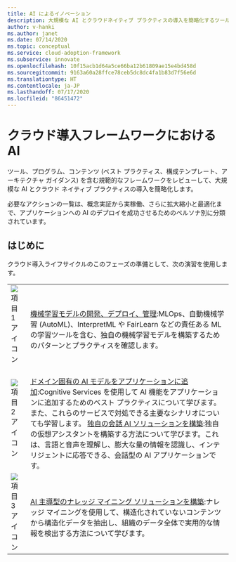 ```yaml
---
title: AI によるイノベーション
description: 大規模な AI とクラウドネイティブ プラクティスの導入を簡略化するツール、プログラム、コンテンツ (ベスト プラクティス、構成テンプレート、アーキテクチャ ガイダンス)。
author: v-hanki
ms.author: janet
ms.date: 07/14/2020
ms.topic: conceptual
ms.service: cloud-adoption-framework
ms.subservice: innovate
ms.openlocfilehash: 10f15acb1d64a5ce66ba12b61809ae15e4bd458d
ms.sourcegitcommit: 9163a60a28ffce78ceb5dc8dc4fa1b83d7f56e6d
ms.translationtype: HT
ms.contentlocale: ja-JP
ms.lasthandoff: 07/17/2020
ms.locfileid: "86451472"
---
```

<!-- docsTest:ignore InterpretML FairLearn -->

# <a name="ai-in-the-cloud-adoption-framework"></a>クラウド導入フレームワークにおける AI

ツール、プログラム、コンテンツ (ベスト プラクティス、構成テンプレート、アーキテクチャ ガイダンス) を含む規範的なフレームワークをレビューして、大規模な AI とクラウド ネイティブ プラクティスの導入を簡略化します。

必要なアクションの一覧は、概念実証から実稼働、さらに拡大縮小と最適化まで、アプリケーションへの AI のデプロイを成功させるためのペルソナ別に分類されています。

## <a name="get-started"></a>はじめに

クラウド導入ライフサイクルのこのフェーズの準備として、次の演習を使用します。

<!-- markdownlint-disable MD033 -->

| | |
|---|---|
| ![項目 1 アイコン](../../_images/icons/1.png) | <br> [機械学習モデルの開発、デプロイ、管理](https://azure.microsoft.com/overview/ai-platform/dev-resources/):MLOps、自動機械学習 (AutoML)、InterpretML や FairLearn などの責任ある ML の学習ツールを含む、独自の機械学習モデルを構築するためのパターンとプラクティスを確認します。 |
| ![項目 2 アイコン](../../_images/icons/2.png) | <br> [ドメイン固有の AI モデルをアプリケーションに追加](https://www.oreilly.com/library/view/building-intelligent-apps/9781492058632/):Cognitive Services を使用して AI 機能をアプリケーションに追加するためのベスト プラクティスについて学びます。 また、これらのサービスで対処できる主要なシナリオについても学習します。 [独自の会話 AI ソリューションを構築](https://www.oreilly.com/library/view/a-developers-guide/9781492080619/):独自の仮想アシスタントを構築する方法について学びます。これは、言語と音声を理解し、膨大な量の情報を認識し、インテリジェントに応答できる、会話型の AI アプリケーションです。 |
| ![項目 3 アイコン](../../_images/icons/3.png) | <br> [AI 主導型のナレッジ マイニング ソリューションを構築](https://azure.microsoft.com/resources/a-developers-guide-to-building-ai-driven-knowledge-mining-solutions/):ナレッジ マイニングを使用して、構造化されていないコンテンツから構造化データを抽出し、組織のデータ全体で実用的な情報を検出する方法について学びます。 |

